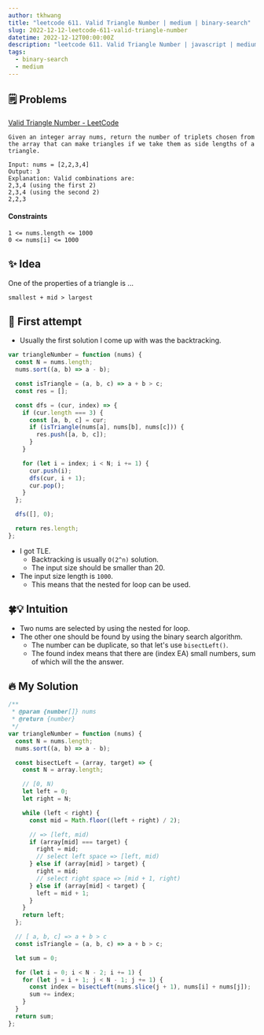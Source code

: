 ```yaml
---
author: tkhwang
title: "leetcode 611. Valid Triangle Number | medium | binary-search"
slug: 2022-12-12-leetcode-611-valid-triangle-number
datetime: 2022-12-12T00:00:00Z
description: "leetcode 611. Valid Triangle Number | javascript | medium | binary-search"
tags:
  - binary-search
  - medium
---
```


## 🗒️ Problems

[Valid Triangle Number - LeetCode](https://leetcode.com/problems/valid-triangle-number/)

```
Given an integer array nums, return the number of triplets chosen from the array that can make triangles if we take them as side lengths of a triangle.
```

```
Input: nums = [2,2,3,4]
Output: 3
Explanation: Valid combinations are:
2,3,4 (using the first 2)
2,3,4 (using the second 2)
2,2,3
```

#### Constraints

```
1 <= nums.length <= 1000
0 <= nums[i] <= 1000
```

## ✨ Idea

One of the properties of a triangle is ...

```
smallest + mid > largest
```

## 🤔 First attempt

- Usually the first solution I come up with was the backtracking.

```javascript
var triangleNumber = function (nums) {
  const N = nums.length;
  nums.sort((a, b) => a - b);

  const isTriangle = (a, b, c) => a + b > c;
  const res = [];

  const dfs = (cur, index) => {
    if (cur.length === 3) {
      const [a, b, c] = cur;
      if (isTriangle(nums[a], nums[b], nums[c])) {
        res.push([a, b, c]);
      }
    }

    for (let i = index; i < N; i += 1) {
      cur.push(i);
      dfs(cur, i + 1);
      cur.pop();
    }
  };

  dfs([], 0);

  return res.length;
};
```

- I got TLE.
  - Backtracking is usually `O(2^n)` solution.
  - The input size should be smaller than 20.
- The input size length is `1000`.
  - This means that the nested for loop can be used.

## 🍀💡 Intuition

- Two nums are selected by using the nested for loop.
- The other one should be found by using the binary search algorithm.
  - The number can be duplicate, so that let's use `bisectLeft()`.
  - The found index means that there are (index EA) small numbers, sum of which will the the answer.

## 🔥 My Solution

```javascript
/**
 * @param {number[]} nums
 * @return {number}
 */
var triangleNumber = function (nums) {
  const N = nums.length;
  nums.sort((a, b) => a - b);

  const bisectLeft = (array, target) => {
    const N = array.length;

    // [0, N)
    let left = 0;
    let right = N;

    while (left < right) {
      const mid = Math.floor((left + right) / 2);

      // => [left, mid)
      if (array[mid] === target) {
        right = mid;
        // select left space => [left, mid)
      } else if (array[mid] > target) {
        right = mid;
        // select right space => [mid + 1, right)
      } else if (array[mid] < target) {
        left = mid + 1;
      }
    }
    return left;
  };

  // [ a, b, c] => a + b > c
  const isTriangle = (a, b, c) => a + b > c;

  let sum = 0;

  for (let i = 0; i < N - 2; i += 1) {
    for (let j = i + 1; j < N - 1; j += 1) {
      const index = bisectLeft(nums.slice(j + 1), nums[i] + nums[j]);
      sum += index;
    }
  }
  return sum;
};
```
